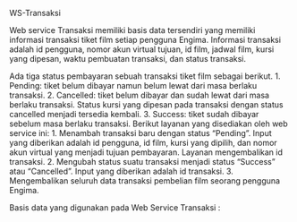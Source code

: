 WS-Transaksi

Web service Transaksi memiliki basis data tersendiri yang memiliki informasi transaksi tiket film setiap pengguna Engima. Informasi transaksi adalah id pengguna, nomor akun virtual tujuan, id film, jadwal film, kursi yang dipesan, waktu pembuatan transaksi, dan status transaksi.

Ada tiga status pembayaran sebuah transaksi tiket film sebagai berikut.
    1. Pending: tiket belum dibayar namun belum lewat dari masa berlaku transaksi.
    2. Cancelled: tiket belum dibayar dan sudah lewat dari masa berlaku transaksi. Status kursi yang dipesan pada transaksi dengan status cancelled menjadi tersedia kembali.
    3. Success: tiket sudah dibayar sebelum masa berlaku transaksi.
Berikut layanan yang disediakan oleh web service ini:
    1. Menambah transaksi baru dengan status “Pending”. Input yang diberikan adalah id pengguna, id film, kursi yang dipilih, dan nomor akun virtual yang menjadi tujuan pembayaran. Layanan mengembalikan id transaksi.
    2. Mengubah status suatu transaksi menjadi status “Success” atau “Cancelled”. Input yang diberikan adalah id transaksi.
    3. Mengembalikan seluruh data transaksi pembelian film seorang pengguna Engima.

Basis data yang digunakan pada Web Service Transaksi :
